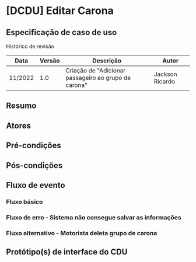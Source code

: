 # [DCDU] Editar Carona
## Especificação de caso de uso

Histórico de revisão

| Data | Versão | Descrição | Autor |
|--|--|--|--|
| 11/2022 | 1.0 | Criação de "Adicionar passageiro ao grupo de carona" | Jackson Ricardo |


## Resumo

## Atores

## Pré-condições



## Pós-condições

## Fluxo de evento
### Fluxo básico


### Fluxo de erro - Sistema não consegue salvar as informações 

### Fluxo alternativo - Motorista deleta grupo de carona



## Protótipo(s) de interface do CDU





